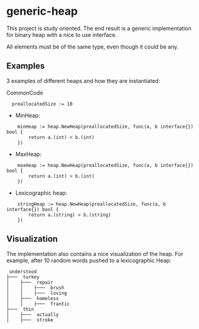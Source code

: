 # generic-heap
This project is study oriented. The end result is a generic implementation for binary heap with a nice to use interface. 

All elements must be of the same type, even though it could be any.

## Examples
3 examples of different heaps and how they are instantiated:

CommonCode
```
  preallocatedSize := 10
```

-   MinHeap:
```
	minHeap := heap.NewHeap(preallocatedSize, func(a, b interface{}) bool {
		return a.(int) < b.(int)
	})
```

-   MaxHeap:
```
	maxHeap := heap.NewHeap(preallocatedSize, func(a, b interface{}) bool {
		return a.(int) > b.(int)
	})
```

- Lexicographic heap:
```
	stringHeap := heap.NewHeap(preallocatedSize, func(a, b interface{}) bool {
		return a.(string) > b.(string)
	})
```

## Visualization

The implementation also contains a nice visualization of the heap. For example, after 10 random words pushed to a lexicographic Heap:
```
 understood
├───  turkey
│    ├───  repair
│    │    ├───  brush
│    │    ├───  loving
│    ├───  homeless
│    │    ├───  frantic
├───  thin
│    ├───  actually
│    ├───  stroke
```
